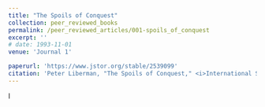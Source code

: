 ```yaml
---
title: "The Spoils of Conquest"
collection: peer_reviewed_books
permalink: /peer_reviewed_articles/001-spoils_of_conquest
excerpt: ''
# date: 1993-11-01
venue: 'Journal 1'

paperurl: 'https://www.jstor.org/stable/2539099' 
citation: 'Peter Liberman, "The Spoils of Conquest," <i>International Security</i>, Vol. 18, No. 2 (Fall 1993): 125–53. Also reprinted in <i>The Perils of Anarchy: Contemporary Realism and International Security</i>, eds. Michael E. Brown, Sean M. Lynn-Jones, and Steven E. Miller (Cambridge: MIT Press, 1995), 179–207.'
---
```


<!-- [Download paper here](http://academicpages.github.io/files/paper1.pdf) -->

<!-- Recommended citation: Your Name, You. (2009). "Paper Title Number 1." <i>Journal 1</i>. 1(1). -->I
